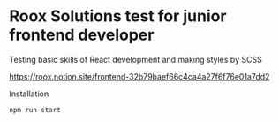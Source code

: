 # Roox Solutions test for junior frontend developer

Testing basic skills of React development and making styles by SCSS

https://roox.notion.site/frontend-32b79baef66c4ca4a27f6f76e01a7dd2

Installation
```
npm run start
```
